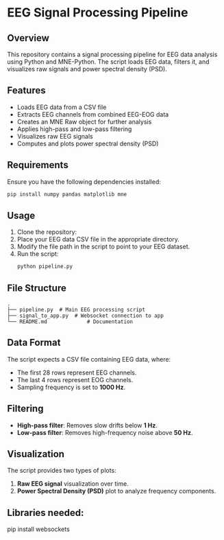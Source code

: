 # EEG Signal Processing Pipeline

## Overview
This repository contains a signal processing pipeline for EEG data analysis using Python and MNE-Python. The script loads EEG data, filters it, and visualizes raw signals and power spectral density (PSD).

## Features
- Loads EEG data from a CSV file
- Extracts EEG channels from combined EEG-EOG data
- Creates an MNE Raw object for further analysis
- Applies high-pass and low-pass filtering
- Visualizes raw EEG signals
- Computes and plots power spectral density (PSD)

## Requirements
Ensure you have the following dependencies installed:
```bash
pip install numpy pandas matplotlib mne
```

## Usage
1. Clone the repository:
2. Place your EEG data CSV file in the appropriate directory.
3. Modify the file path in the script to point to your EEG dataset.
4. Run the script:
   ```bash
   python pipeline.py
   ```

## File Structure
```
.
├── pipeline.py  # Main EEG processing script
├── signal_to_app.py  # Websocket connection to app
└── README.md             # Documentation
```

## Data Format
The script expects a CSV file containing EEG data, where:
- The first 28 rows represent EEG channels.
- The last 4 rows represent EOG channels.
- Sampling frequency is set to **1000 Hz**.

## Filtering
- **High-pass filter**: Removes slow drifts below **1 Hz**.
- **Low-pass filter**: Removes high-frequency noise above **50 Hz**.

## Visualization
The script provides two types of plots:
1. **Raw EEG signal** visualization over time.
2. **Power Spectral Density (PSD)** plot to analyze frequency components.

## Libraries needed:
pip install websockets